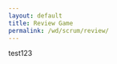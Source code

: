 ```yaml
---
layout: default
title: Review Game
permalink: /wd/scrum/review/
---
```


test123
<script src="/seedrandom.js.js"></script>
<script src="/review_game_script.js"></script>
